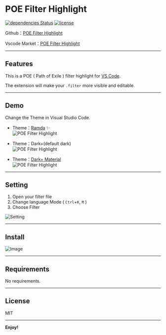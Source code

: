 # POE Filter Highlight

[![dependencies Status](https://david-dm.org/explooosion/PoeFilterSyntax.svg)](https://david-dm.org/)
[![license](https://img.shields.io/github/license/mashape/apistatus.svg)](https://github.com/explooosion/PoeFilterSyntax/blob/master/LICENSE)

Github：[POE Filter Highlight](https://github.com/explooosion/PoeFilterSyntax)

Vscode Market：[POE Filter Highlight](https://marketplace.visualstudio.com/items?itemName=robby.poe-filter)

-------

## Features

This is a POE ( Path of Exile ) filter highlight for [VS Code](https://code.visualstudio.com/).

The extension will make your `.filter` more visible and editable.

-------

## Demo

Change the Theme in Visual Studio Code.

+ Theme：[Ramda](https://marketplace.visualstudio.com/items?itemName=gluons.ramda-theme) ✨  
![POE Filter Highlight](https://raw.githubusercontent.com/explooosion/PoeFilterSyntax/master/images/poe-filter-syntax-ramda.jpg)

+ Theme：Dark+(default dark)  
![POE Filter Highlight](https://raw.githubusercontent.com/explooosion/PoeFilterSyntax/master/images/poe-filter-syntax-dark.jpg)  

+ Theme：[Dark+ Material](https://marketplace.visualstudio.com/items?itemName=vangware.dark-plus-material)  
![POE Filter Highlight](https://raw.githubusercontent.com/explooosion/PoeFilterSyntax/master/images/poe-filter-syntax-dark-material.jpg)

-------

## Setting

1. Open your filter file
2. Change language Mode ( `Ctrl`+`K`, `M` )
3. Choose Filter
  
![Setting](https://raw.githubusercontent.com/explooosion/PoeFilterSyntax/master/images/setting1.jpg)

-------

## Install

![Image](https://i.imgur.com/3b42usZ.png)

-------

## Requirements

No requirements.

-------

## License
MIT

-------

**Enjoy!**